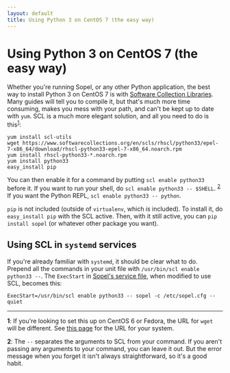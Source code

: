 ```yaml
---
layout: default
title: Using Python 3 on CentOS 7 (the easy way)
---
```


# Using Python 3 on CentOS 7 (the easy way)

Whether you're running Sopel, or any other Python application, the best way to
install Python 3 on CentOS 7 is with [Software Collection Libraries][scl]. Many
guides will tell you to compile it, but that's much more time consuming, makes
you mess with your path, and can't be kept up to date with `yum`. SCL is a
much more elegant solution, and all you need to do is this<sup>[1](#fnote-1)</sup>:

    yum install scl-utils
    wget https://www.softwarecollections.org/en/scls/rhscl/python33/epel-7-x86_64/download/rhscl-python33-epel-7-x86_64.noarch.rpm
    yum install rhscl-python33-*.noarch.rpm
    yum install python33
    easy_install pip

You can then enable it for a command by putting `scl enable python33` before
it. If you want to run your shell, do `scl enable python33 -- $SHELL`.
<sup>[2](#fnote-2)</sup> If you want the Python REPL,
`scl enable python33 -- python`.

`pip` is not included (outside of `virtualenv`, which *is* included). To
install it, do `easy_install pip` with the SCL active. Then, with it still
active, you can `pip install sopel` (or whatever other package you want).

## Using SCL in `systemd` services

If you're already familiar with `systemd`, it should be clear what to do.
Prepend all the commands in your unit file with
`/usr/bin/scl enable python33 --`. The `ExecStart` in
[Sopel's service file][service-example], when modified to use SCL, becomes
this:

    ExecStart=/usr/bin/scl enable python33 -- sopel -c /etc/sopel.cfg --quiet

---

<a id="fnote-1" />**1**: If you're looking to set this up on CentOS 6 or
Fedora, the URL for `wget` will be different. See [this page][python33-scl] for
the URL for your system.

<a id="fnote-2" />**2**: The `--` separates the arguments to SCL from your
command. If you aren't passing any arguments to your command, you can leave it
out. But the error message when you forget it isn't always straightforward, so
it's a good habit.

[scl]: https://www.softwarecollections.org/en/
[python33-scl]: https://www.softwarecollections.org/en/scls/rhscl/python33/
[service-example]: https://github.com/sopel-irc/sopel/blob/master/contrib/sopel.service#L10
